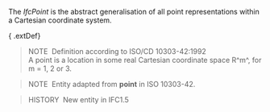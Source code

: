 The _IfcPoint_ is the abstract generalisation of all point representations within a Cartesian coordinate system.

{ .extDef}
> NOTE&nbsp; Definition according to ISO/CD 10303-42:1992  
> A point is a location in some real Cartesian coordinate space R^m^, for m = 1, 2 or 3.

> NOTE&nbsp; Entity adapted from **point** in ISO 10303-42.

> HISTORY&nbsp; New entity in IFC1.5
